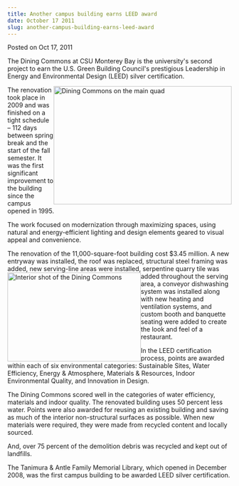 ```yaml
---
title: Another campus building earns LEED award
date: October 17 2011
slug: another-campus-building-earns-leed-award
---
```


 



<span class="date">Posted on Oct 17, 2011    </span>
<p>The Dining Commons at CSU Monterey Bay is the university&apos;s
second project to earn the U.S. Green Building Council&apos;s
prestigious Leadership in Energy and Environmental Design (LEED)
silver certification.</p>
<p><img alt="Dining Commons on the main quad" src="https://news.csumb.edu/sites/default/files/65/attachments/news/images/dining_commons-after-500x332.jpg" style="float:right; width:400px; height:266px">The renovation
took place in 2009 and was finished on a tight schedule &#x2013; 112 days
between spring break and the start of the fall semester. It was the
first significant improvement to the building since the campus
opened in 1995.</img></p>
<p>The work focused on modernization through maximizing spaces,
using natural and energy-efficient lighting and design elements
geared to visual appeal and convenience.</p>
<p>The renovation of the 11,000-square-foot building cost $3.45
million. A new entryway was installed, the roof was replaced,
structural steel framing was added, new serving-line areas were
installed,&#xA0;<img alt="Interior shot of the Dining Commons" src="https://news.csumb.edu/sites/default/files/65/attachments/news/images/dc-4.jpg" style="float:left; width:300px; height:200px">serpentine quarry
tile was added throughout the serving area, a conveyor dishwashing
system was installed along with new heating and ventilation
systems, and custom booth and banquette seating were added to
create the look and feel of a restaurant.</img></p>
<p>In the LEED certification process, points are awarded within
each of six environmental categories: Sustainable Sites, Water
Efficiency, Energy &amp; Atmosphere, Materials &amp; Resources,
Indoor Environmental Quality, and Innovation in Design.</p>
<p>The Dining Commons scored well in the categories of water
efficiency, materials and indoor quality. The renovated building
uses 50 percent less water. Points were also awarded for reusing an
existing building and saving as much of the interior non-structural
surfaces as possible. When new materials were required, they were
made from recycled content and locally sourced.</p>
<p>And, over 75 percent of the demolition debris was recycled and
kept out of landfills.</p>
<p>The Tanimura &amp; Antle Family Memorial Library, which opened
in December 2008, was the first campus building to be awarded LEED
silver certification.<br>
&#xA0;</br></p>





 
